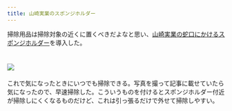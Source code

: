```yaml
---
title: 山崎実業のスポンジホルダー
---
```

掃除用品は掃除対象の近くに置くべきだよなと思い、[山崎実業の蛇口にかけるスポンジホルダー](https://www.amazon.co.jp/dp/B07MM4GC6P)を導入した。

![](https://lh3.googleusercontent.com/docs/ADP-6oF00ba8oTNpPGfgQHeuO653DSSHaSCq1S2THLpn2eXjVLhrDpZUOszMUIGimBUqToNQN_kGzg5DQ3-fqPd94edzbUJn02-_8zb1BJsgRVS7FxqryU8QT-LcAtLmW7Npu3iGvNMnJ9-D1DKcuGh5bNSnM72NKpXQ7E121VSxKsoF00kMPZ4SLyUVos-bH7VwJBxovDZmGraUHYjxi118m2lbgb7YvzoukdpxjfUp28w9PJCH4i7Bmw-iJsCPxS8qIGP4FgaXNvHDHtbJEUXkDdI_afZZ1ECQBl_9wMVDI2ZWXyXDhyC8wW8_PQpNi3YP35XVsYc6rtgzSfDOmlage6iEXk1kiOaF_yHef1fGj92G2XJbx1GReopX-ZZwdf8me6PXVklvdD8zfzwKc7MjYwSOWjy8B5Ar9Nmg-AHWDdtK5zeemPHKrnvPUB2wUgHR_U3O-TBrLxc7N5rCdRpXrjtyaM0gbDVC1na3SDMzldbSZaVzQEwr7rDRZ7x10aPxAQYoZ9Vaxz0KxoKCOpJgl-vSgaxwzXPOmyVEAor7245y51j5PRFPW9Idd09HwoQ0hoz4nV3H1ta10flx2YkqDdAIxlM3FO7W9g0DoHJtOx-AStxqaLUJUMLPr4exLuM9zR_EhF4vGrEL8of-I0eNyNTIAyChAn_upMfD1EhUlj9nftMhZAMHluTdOuEZXW_LpWdIKIXimeNdTlqOpQhgUb1_Hi3CJK4zVcXb6n3JhP1eW7lvIqayr1LfsMQ9RecTxVoCGYWmu91KutJW6Xkxk-e0O3uiDnss95t4uEB12QianAu4IMbY14EN5CiYUKImvGYB9e8jVuY4CYQ1Yd_7X4VimlMhMG_r59e3eFgqR4auoQ1E6-ZPkfaMJtaqvLZCd9SwWts-GsvVsychaD9SihMnWVHY_2TxaRPrF0i2b6yShd86RMHvk9q0wjOhRI-DLkkt7PC0f6edpaHSCsWpNwy1lPVND3Q7ECpj9pxET9X8fnienaW-bRwQBQL9_UKjatXl-h1awP_cbuR2ow3AtO5eLCWBKXzcunsxIy329xOiXUdwRBmMcwKdw6TSrTT0e2xKaYaNrMLDNzlbjdnE8YbnPp8YBbRN1DQqi5fwziNU_o-cgg5DFgHezmU9eVXiyqMEE1Kqo_o4QgEPe7xpajtK4O_iHtWvCHQXldnoIbrX9laFzm7Z9gpvrPletMNULIsp-le-khEeAEcUqecwNAA3syo7DL3ddFLY1nEkvR0NQB2L)
================================================================================================================================================================================================================================================================================================================================================================================================================================================================================================================================================================================================================================================================================================================================================================================================================================================================================================================================================================================================================================================================================================================================================================================================================================================================================================================================================================

これで気になったときにいつでも掃除できる。写真を撮って記事に載せていたら気になったので、早速掃除した。こういうものを付けるとスポンジホルダー付近が掃除しにくくなるものだけど、これは引っ張るだけで外せて掃除しやすい。
